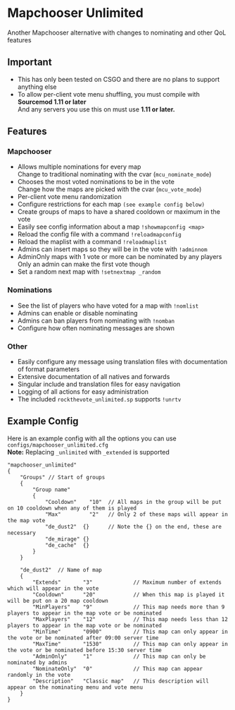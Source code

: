 # Mapchooser Unlimited
Another Mapchooser alternative with changes to nominating and other QoL features

## Important
- This has only been tested on CSGO and there are no plans to support anything else  
- To allow per-client vote menu shuffling, you must compile with **Sourcemod 1.11 or later**  
And any servers you use this on must use **1.11 or later.**  

## Features
### Mapchooser
- Allows multiple nominations for every map  
Change to traditional nominating with the cvar (`mcu_nominate_mode`)
- Chooses the most voted nominations to be in the vote  
Change how the maps are picked with the cvar (`mcu_vote_mode`)  
- Per-client vote menu randomization
- Configure restrictions for each map `(see example config below)`
- Create groups of maps to have a shared cooldown or maximum in the vote  
- Easily see config information about a map `!showmapconfig <map>`
- Reload the config file with a command `!reloadmapconfig`  
- Reload the maplist with a command `!reloadmaplist`  
- Admins can insert maps so they will be in the vote with `!adminnom`  
- AdminOnly maps with 1 vote or more can be nominated by any players  
Only an admin can make the first vote though  
- Set a random next map with `!setnextmap _random`  

### Nominations
- See the list of players who have voted for a map with `!nomlist`  
- Admins can enable or disable nominating
- Admins can ban players from nominating with `!nomban`  
- Configure how often nominating messages are shown

### Other
- Easily configure any message using translation files with documentation of format parameters  
- Extensive documentation of all natives and forwards  
- Singular include and translation files for easy navigation  
- Logging of all actions for easy administration  
- The included `rockthevote_unlimited.sp` supports `!unrtv`  

## Example Config
Here is an example config with all the options you can use  
`configs/mapchooser_unlimited.cfg`  
**Note:** Replacing `_unlimited` with `_extended` is supported


```
"mapchooser_unlimited"
{
    "Groups" // Start of groups
    {
        "Group name"
        {
            "Cooldown"    "10"  // All maps in the group will be put on 10 cooldown when any of them is played
            "Max"         "2"   // Only 2 of these maps will appear in the map vote
            "de_dust2"  {}      // Note the {} on the end, these are necessary
            "de_mirage" {}
            "de_cache"  {}
        }
    }
    
    "de_dust2"  // Name of map
    {
        "Extends"       "3"             // Maximum number of extends which will appear in the vote
        "Cooldown"      "20"            // When this map is played it will be put on a 20 map cooldown
        "MinPlayers"    "9"             // This map needs more than 9 players to appear in the map vote or be nominated
        "MaxPlayers"    "12"            // This map needs less than 12 players to appear in the map vote or be nominated
        "MinTime"       "0900"          // This map can only appear in the vote or be nominated after 09:00 server time
        "MaxTime"       "1530"          // This map can only appear in the vote or be nominated before 15:30 server time
        "AdminOnly"     "1"             // This map can only be nominated by admins
        "NominateOnly"  "0"             // This map can appear randomly in the vote
        "Description"   "Classic map"   // This description will appear on the nominating menu and vote menu
    }
}
```
